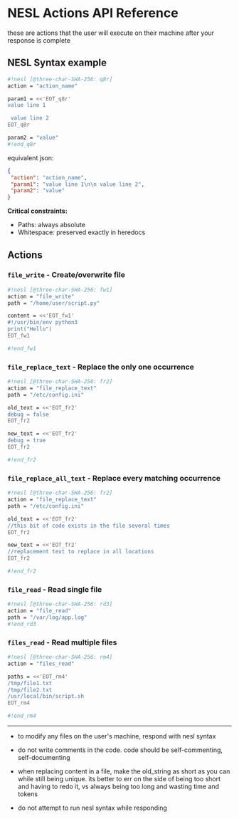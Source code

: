 # NESL Actions API Reference

these are actions that the user will execute on their machine after your response is complete

## NESL Syntax example 


```sh nesl
#!nesl [@three-char-SHA-256: q8r]
action = "action_name"

param1 = <<'EOT_q8r'
value line 1

 value line 2
EOT_q8r

param2 = "value"
#!end_q8r
```

equivalent json:

```json
{
 "action": "action_name",
 "param1": "value line 1\n\n value line 2",
 "param2": "value"
}
```

**Critical constraints:**
- Paths: always absolute
- Whitespace: preserved exactly in heredocs

## Actions

### `file_write` - Create/overwrite file
```sh nesl
#!nesl [@three-char-SHA-256: fw1]
action = "file_write"
path = "/home/user/script.py"

content = <<'EOT_fw1'
#!/usr/bin/env python3
print("Hello")
EOT_fw1

#!end_fw1
```

### `file_replace_text` - Replace the only one occurrence
```sh nesl
#!nesl [@three-char-SHA-256: fr2]
action = "file_replace_text"
path = "/etc/config.ini"

old_text = <<'EOT_fr2'
debug = false
EOT_fr2

new_text = <<'EOT_fr2'
debug = true
EOT_fr2

#!end_fr2
```

### `file_replace_all_text` - Replace every matching occurrence
```sh nesl
#!nesl [@three-char-SHA-256: fr2]
action = "file_replace_text"
path = "/etc/config.ini"

old_text = <<'EOT_fr2'
//this bit of code exists in the file several times
EOT_fr2

new_text = <<'EOT_fr2'
//replacement text to replace in all locations
EOT_fr2

#!end_fr2
```

### `file_read` - Read single file
```sh nesl
#!nesl [@three-char-SHA-256: rd3]
action = "file_read"
path = "/var/log/app.log"
#!end_rd3
```

### `files_read` - Read multiple files
```sh nesl
#!nesl [@three-char-SHA-256: rm4]
action = "files_read"

paths = <<'EOT_rm4'
/tmp/file1.txt
/tmp/file2.txt
/usr/local/bin/script.sh
EOT_rm4

#!end_rm4
```

---

- to modify any files on the user's machine, respond with nesl syntax

- do not write comments in the code.  code should be self-commenting, self-documenting

- when replacing content in a file, make the old_string as short as you can while still being unique.  its better to err on the side of being too short and having to redo it, vs always being too long and wasting time and tokens

- do not attempt to run nesl syntax while responding
